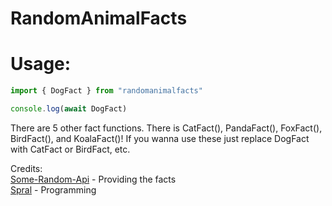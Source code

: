 RandomAnimalFacts<a name="TOP"></a>
===================

# Usage: #

```js
import { DogFact } from "randomanimalfacts"

console.log(await DogFact)
```
There are 5 other fact functions. There is CatFact(), PandaFact(), FoxFact(), BirdFact(), and KoalaFact()!
If you wanna use these just replace DogFact with CatFact or BirdFact, etc.

Credits: <br />
    [Some-Random-Api](https://some-random-api.ml) - Providing the facts <br />
    [Spral](https://github.com/spraldev) - Programming